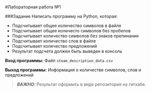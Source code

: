 #Лабораторная работа  №1

###Задание
Написать программу на Python, которая:

* Подсчитывает общее количество символов в файле
* Подсчитывает общее количесто символов без пробелов
* Подсчитывает количество символов без знаков препинания
* Подсчитывает количество слов в файле
* Подсчитывает количество предложений
* Результат подсчета должен быть выведен в консоль

**Вход программы:**
Файл `steam_description_data.csv`

**Выход программы:**
Информация о количестве символов, слов и предложений

> **_ВАЖНО:_**
Результат оформить в виде репозитория на гитхабе.



